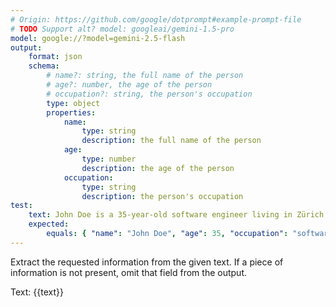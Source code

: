 ```yaml
---
# Origin: https://github.com/google/dotprompt#example-prompt-file
# TODO Support alt? model: googleai/gemini-1.5-pro
model: google://?model=gemini-2.5-flash
output:
    format: json
    schema:
        # name?: string, the full name of the person
        # age?: number, the age of the person
        # occupation?: string, the person's occupation
        type: object
        properties:
            name:
                type: string
                description: the full name of the person
            age:
                type: number
                description: the age of the person
            occupation:
                type: string
                description: the person's occupation
test:
    text: John Doe is a 35-year-old software engineer living in Zürich.
    expected:
        equals: { "name": "John Doe", "age": 35, "occupation": "software engineer" }
---
```


Extract the requested information from the given text.
If a piece of information is not present, omit that field from the output.

Text: {{text}}
